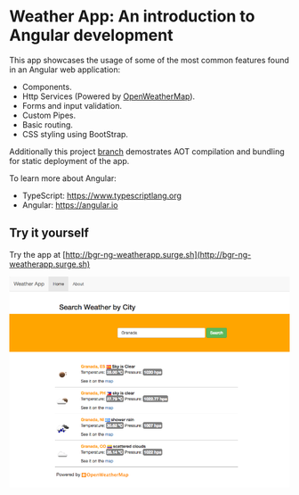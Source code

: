 Weather App: An introduction to Angular development
=========

This app showcases the usage of some of the most common features found in an Angular web application:

* Components.
* Http Services (Powered by [OpenWeatherMap](http://openweathermap.org/)).
* Forms and input validation.
* Custom Pipes.
* Basic routing.
* CSS styling using BootStrap.

Additionally this project [branch](https://bitbucket.org/benitogr_code/angular-weatherapp/branch/deploy-1.0) demostrates AOT compilation and bundling for static deployment of the app.

To learn more about Angular:

* TypeScript: https://www.typescriptlang.org
* Angular: https://angular.io

Try it yourself
---------

Try the app at [http://bgr-ng-weatherapp.surge.sh](http://bgr-ng-weatherapp.surge.sh)

![picture](res/weather-app.png)